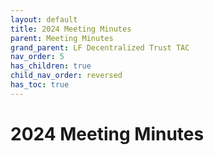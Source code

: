 ```yaml
---
layout: default
title: 2024 Meeting Minutes
parent: Meeting Minutes
grand_parent: LF Decentralized Trust TAC
nav_order: 5
has_children: true
child_nav_order: reversed
has_toc: true
---
```

# 2024 Meeting Minutes

